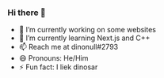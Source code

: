 ### Hi there 👋

- 🔭 I’m currently working on some websites
- 🌱 I’m currently learning Next.js and C++
- 📫 Reach me at dinonull#2793
- 😄 Pronouns: He/Him 
- ⚡ Fun fact: I liek dinosar
